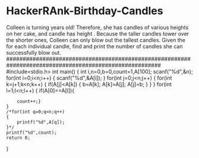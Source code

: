 # HackerRAnk-Birthday-Candles
Colleen is turning  years old! Therefore, she has  candles of various heights on her cake, and candle  has height . Because the taller candles tower over the shorter ones, Colleen can only blow out the tallest candles.  Given the  for each individual candle, find and print the number of candles she can successfully blow out.
#######################################################################################################
#include<stdio.h>
int main()
{
	int i,n=0,b=0,count=1,A[100];
	scanf("%d",&n);
for(int i=0;i<n;i++)
{
	scanf("%d",&A[i]);
}
for(int j=0;j<n;j++)
{
	for(int k=j+1;k<n;k++)
	{
	if(A[j]<A[k])
	{
		b=A[k];
		A[k]=A[j]; 
		A[j]=b;
	}
}
	}
	for(int l=1;l<n;l++)
	{
		if(A[0]==A[l]){
		
		count++;}
	}
	/*for(int q=0;q<n;q++)
	{
		printf("%d",A[q]);
	}*/
	printf("%d",count);
	return 0;
}
